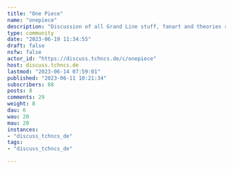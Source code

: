 ```yaml
---
title: "One Piece" 
name: "onepiece"
description: "Discussion of all Grand Line stuff, fanart and theories regarding Eiichiro Oda's anime One Piece.# Rules:1. *Topic*: Posts must be related to One Piece1. *Tags*: Lemmy doesn’t have tags yet, so please mark posts with [Episode/Chapter], [Fanart], [Question], [Discussion], [Theory] or others you may think are appropriate. e.g. [Theory, ep1/ch1]: this guy with the hat will be pirate king!1. *Spoilers*: No spoilers in titles, tag posts containing spoilers as such!1. *Behavior*: No spam, personal attacks, racism, sexism and any other discrimination (in short: don't be a jerk in any way - [Code of Conduct](https://join-lemmy.org/docs/en/code_of_conduct.html)).1. *Spam*: Please do not spam1. *NSFW*: Please refrain from posting NSFW/Hentai contentPlease DM the mod(s) if you see violations that are not handled in time."
type: community
date: "2023-06-19 11:34:55"
draft: false
nsfw: false
actor_id: "https://discuss.tchncs.de/c/onepiece"
host: discuss.tchncs.de
lastmod: "2023-06-14 07:59:01"
published: "2023-06-11 10:21:34"
subscribers: 88
posts: 8
comments: 29
weight: 8
dau: 6
wau: 20
mau: 20
instances:
- "discuss_tchncs_de"
tags: 
- "discuss_tchncs_de"

---
```

